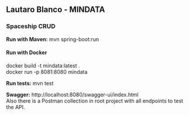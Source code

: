 ## Lautaro Blanco - MINDATA
### Spaceship CRUD

<b>Run with Maven:</b> mvn spring-boot:run

#### Run with Docker
docker build -t mindata:latest . \
docker run -p 8081:8080 mindata 

<b>Run tests:</b>
mvn test 

<b>Swagger:</b> http://localhost:8080/swagger-ui/index.html \
Also there is a Postman collection in root project with all endpoints to test the API.
